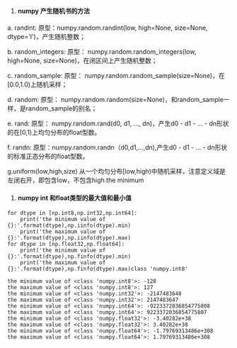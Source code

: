 1. #### numpy 产生随机书的方法

a. randint: 原型：numpy.random.randint\(low, high=None, size=None, dtype='l'\)，产生随机整数；

b. random\_integers: 原型： numpy.random.random\_integers\(low, high=None, size=None\)，在闭区间上产生随机整数；

c. random\_sample: 原型： numpy.random.random\_sample\(size=None\)，在\[0.0,1.0\)上随机采样；

d. random: 原型： numpy.random.random\(size=None\)，和random\_sample一样，是random\_sample的别名；

e. rand: 原型： numpy.random.rand\(d0, d1, ..., dn\)，产生d0 - d1 - ... - dn形状的在\[0,1\)上均匀分布的float型数。

f. randn: 原型：numpy.random.randn（d0,d1,...,dn\),产生d0 - d1 - ... - dn形状的标准正态分布的float型数。

g.uniform\(low,high,size\)  从一个均匀分布\[low,high\)中随机采样，注意定义域是左闭右开，即包含low，不包含high.the minimum 



1. #### numpy int 和float类型的最大值和最小值

```
for dtype in [np.int8,np.int32,np.int64]:
    print('the minimum value of {}:'.format(dtype),np.iinfo(dtype).min)
    print('the maximum value of {}:'.format(dtype),np.iinfo(dtype).max)
for dtype in [np.float32,np.float64]:
    print('the minimum value of {}:'.format(dtype),np.finfo(dtype).min)
    print('the maximum value of {}:'.format(dtype),np.finfo(dtype).max)class 'numpy.int8'

the minimum value of <class 'numpy.int8'>: -128
the maximum value of <class 'numpy.int8'>: 127
the minimum value of <class 'numpy.int32'>: -2147483648
the maximum value of <class 'numpy.int32'>: 2147483647
the minimum value of <class 'numpy.int64'>: -9223372036854775808
the maximum value of <class 'numpy.int64'>: 9223372036854775807
the minimum value of <class 'numpy.float32'>: -3.40282e+38
the maximum value of <class 'numpy.float32'>: 3.40282e+38
the minimum value of <class 'numpy.float64'>: -1.79769313486e+308
the maximum value of <class 'numpy.float64'>: 1.79769313486e+308
```

#### 



